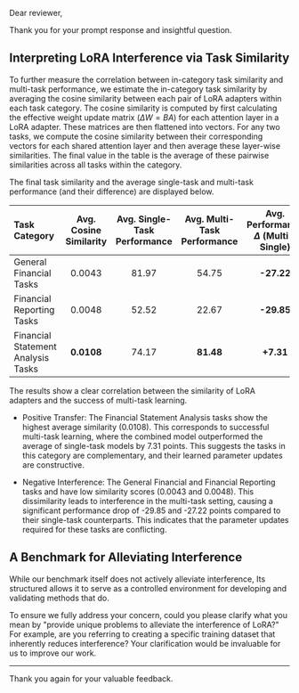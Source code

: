 Dear reviewer,

Thank you for your prompt response and insightful question.

## Interpreting LoRA Interference via Task Similarity

To further measure the correlation between in-category task similarity and multi-task performance, we estimate the
in-category task similarity by averaging the cosine similarity between each pair of LoRA adapters within each task
category. The cosine similarity is computed by first calculating the effective weight update matrix ($ΔW=BA$) for each
attention layer in a LoRA adapter. These matrices are then flattened into vectors. For any two tasks, we compute
the cosine similarity between their corresponding vectors for each shared attention layer and then average these
layer-wise similarities. The final value in the table is the average of these pairwise similarities across all tasks
within the category.

The final task similarity and the average single-task and multi-task performance (and their difference) are displayed
below.

| Task Category                      | Avg. Cosine Similarity | Avg. Single-Task Performance | Avg. Multi-Task Performance | Avg. Performance $\Delta$ (Multi - Single) |
|:-----------------------------------|:----------------------:|:----------------------------:|:---------------------------:|:------------------------------------------:|
| General Financial Tasks            |         0.0043         |            81.97             |            54.75            |                 **-27.22**                 |
| Financial Reporting Tasks          |         0.0048         |            52.52             |            22.67            |                 **-29.85**                 |
| Financial Statement Analysis Tasks |       **0.0108**       |            74.17             |          **81.48**          |                 **+7.31**                  |

The results show a clear correlation between the similarity of LoRA adapters and the success of multi-task learning.

- Positive Transfer: The Financial Statement Analysis tasks show the highest average similarity (0.0108). This
  corresponds to successful multi-task learning, where the combined model outperformed the average of single-task models
  by 7.31 points. This suggests the tasks in this category are complementary, and their learned parameter updates are
  constructive.

- Negative Interference: The General Financial and Financial Reporting tasks and have low similarity
  scores (0.0043 and 0.0048). This dissimilarity leads to interference in the multi-task setting, causing a significant
  performance drop of -29.85 and -27.22 points compared to
  their single-task counterparts. This indicates that the parameter updates required for these tasks are conflicting.

## A Benchmark for Alleviating Interference

While our benchmark itself does not actively alleviate interference, Its structured allows it to serve as a
controlled environment for developing and validating methods that do.

To ensure we fully address your concern, could you please clarify what you mean by "provide unique problems to
alleviate the interference of LoRA?" For example, are you referring to creating a specific training dataset that
inherently
reduces interference? Your clarification would be invaluable for us to improve our work.

---

Thank you again for your valuable feedback.

